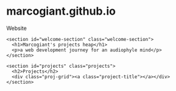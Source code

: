 # marcogiant.github.io
Website 

<!DOCTYPE html>
<html lang="en">
<head>
  <meta charset="utf-8"/>
 <!--  <meta name="viewport" content="width=device-width, initial-scale=1.0"/>  -->
  <title>marcogiant.github.io</title>
  <!-- <link href=“./styles.css” rel=“stylesheet”/> -->
</head>

<body>

<main>


<!-- WELCOME SECTION -->

    <section id="welcome-section" class="welcome-section">
      <h1>Marcogiant's projects heap</h1>
      <p>a web development journey for an audiophyle mind</p>
    </section>

<!-- WELCOME SECTION -->

<!-- Project SECTION -->

    <section id="projects" class="projects">
      <h2>Projects</h2>
      <div class="proj-grid"><a class="project-title"></a></div>
    </section>

<!-- project SECTION -->


</main>

</body>


</html>


<!-- Guide 5 PERSONAL PORTFOLIO  
Waiting: Your portfolio should have a navbar with an id of navbar.  
Waiting: Your #navbar element should contain at least one a element whose href attribute starts with #.  
Waiting: Your portfolio should have an a element with an id of profile-link.  
Waiting: Your #profile-link element should have a target attribute of _blank.  
Waiting: Your portfolio should use at least one media query.  
Waiting: Your #navbar element should always be at the top of the viewport.  -->
